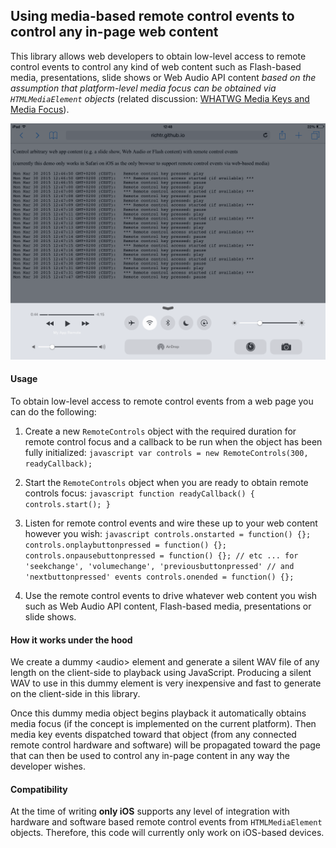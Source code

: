 ## Using media-based remote control events to control any in-page web content

This library allows web developers to obtain low-level access to remote control events to control any kind of web content such as Flash-based media, presentations, slide shows or Web Audio API content _based on the assumption that platform-level media focus can be obtained via `HTMLMediaElement` objects_ (related discussion: [WHATWG Media Keys and Media Focus](https://github.com/whatwg/media-keys)).

<img src="https://github.com/richtr/universal-remote-control-access/raw/images/ios_screenshot.png" style="max-width:100%;">

#### Usage

To obtain low-level access to remote control events from a web page you can do the following:

1.   Create a new `RemoteControls` object with the required duration for remote control focus and a callback to be run when the object has been fully initialized:
    ``` javascript
    var controls = new RemoteControls(300, readyCallback);
    ```

2.   Start the `RemoteControls` object when you are ready to obtain remote controls focus:
    ``` javascript
    function readyCallback() {
      controls.start();
    }
    ```

3.   Listen for remote control events and wire these up to your web content however you wish:
    ``` javascript
    controls.onstarted = function() {};
    controls.onplaybuttonpressed = function() {};
    controls.onpausebuttonpressed = function() {};
    // etc ... for 'seekchange', 'volumechange', 'previousbuttonpressed'
    // and 'nextbuttonpressed' events
    controls.onended = function() {};
    ```

4.  Use the remote control events to drive whatever web content you wish such as Web Audio API content, Flash-based media, presentations or slide shows.


#### How it works under the hood

We create a dummy &lt;audio&gt; element and generate a silent WAV file of any length on the client-side to playback using JavaScript. Producing a silent WAV to  use in this dummy element is very inexpensive and fast to generate on the client-side in this library.

Once this dummy media object begins playback it automatically obtains media focus (if the concept is implemented on the current platform). Then media key events dispatched toward that object (from any connected remote control hardware and software) will be propagated toward the page that can then be used to control any in-page content in any way the developer wishes.

#### Compatibility

At the time of writing **only iOS** supports any level of integration with hardware and software based remote control events from `HTMLMediaElement` objects. Therefore, this code will currently only work on iOS-based devices.
